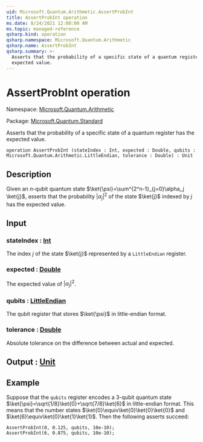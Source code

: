 ```yaml
---
uid: Microsoft.Quantum.Arithmetic.AssertProbInt
title: AssertProbInt operation
ms.date: 8/24/2021 12:00:00 AM
ms.topic: managed-reference
qsharp.kind: operation
qsharp.namespace: Microsoft.Quantum.Arithmetic
qsharp.name: AssertProbInt
qsharp.summary: >-
  Asserts that the probability of a specific state of a quantum register has the
  expected value.
---
```


# AssertProbInt operation

Namespace: [Microsoft.Quantum.Arithmetic](xref:Microsoft.Quantum.Arithmetic)

Package: [Microsoft.Quantum.Standard](https://nuget.org/packages/Microsoft.Quantum.Standard)


Asserts that the probability of a specific state of a quantum register has theexpected value.

```qsharp
operation AssertProbInt (stateIndex : Int, expected : Double, qubits : Microsoft.Quantum.Arithmetic.LittleEndian, tolerance : Double) : Unit
```


## Description

Given an $n$-qubit quantum state $\ket{\psi}=\sum^{2^n-1}_{j=0}\alpha_j \ket{j}$,asserts that the probability $|\alpha_j|^2$ of the state $\ket{j}$ indexed by $j$has the expected value.

## Input

### stateIndex : [Int](xref:microsoft.quantum.qsharp.valueliterals#int-literals)

The index $j$ of the state $\ket{j}$ represented by a `LittleEndian`register.


### expected : [Double](xref:microsoft.quantum.qsharp.valueliterals#double-literals)

The expected value of $|\alpha_j|^2$.


### qubits : [LittleEndian](xref:Microsoft.Quantum.Arithmetic.LittleEndian)

The qubit register that stores $\ket{\psi}$ in little-endian format.


### tolerance : [Double](xref:microsoft.quantum.qsharp.valueliterals#double-literals)

Absolute tolerance on the difference between actual and expected.



## Output : [Unit](xref:microsoft.quantum.qsharp.valueliterals#unit-literal)



## Example

Suppose that the `qubits` register encodes a 3-qubit quantum state$\ket{\psi}=\sqrt{1/8}\ket{0}+\sqrt{7/8}\ket{6}$ in little-endian format.This means that the number states $\ket{0}\equiv\ket{0}\ket{0}\ket{0}$and $\ket{6}\equiv\ket{0}\ket{1}\ket{1}$. Then the following asserts succeed:```qsharpAssertProbInt(0, 0.125, qubits, 10e-10);AssertProbInt(6, 0.875, qubits, 10e-10);```